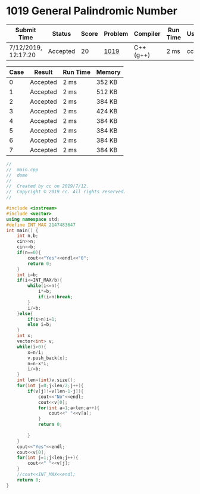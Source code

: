 # **1019** General Palindromic Number

| Submit Time         | Status   | Score | Problem                                                      | Compiler  | Run Time | User |
| ------------------- | -------- | ----- | ------------------------------------------------------------ | --------- | -------- | ---- |
| 7/12/2019, 12:17:20 | Accepted | 20    | [1019](https://pintia.cn/problem-sets/994805342720868352/problems/994805487143337984) | C++ (g++) | 2 ms     | cc   |

| Case | Result   | Run Time | Memory |
| ---- | -------- | -------- | ------ |
| 0    | Accepted | 2 ms     | 352 KB |
| 1    | Accepted | 2 ms     | 512 KB |
| 2    | Accepted | 2 ms     | 384 KB |
| 3    | Accepted | 2 ms     | 424 KB |
| 4    | Accepted | 2 ms     | 384 KB |
| 5    | Accepted | 2 ms     | 384 KB |
| 6    | Accepted | 2 ms     | 384 KB |
| 7    | Accepted | 2 ms     | 384 KB |

```c++
//
//  main.cpp
//  dome
//
//  Created by cc on 2019/7/12.
//  Copyright © 2019 cc. All rights reserved.
//

#include <iostream>
#include <vector>
using namespace std;
#define INT_MAX 2147483647
int main() {
    int n,b;
    cin>>n;
    cin>>b;
    if(n==0){
        cout<<"Yes"<<endl<<"0";
        return 0;
    }
    int i=b;
    if(i<=INT_MAX/b){
        while(i<=n){
            i*=b;
            if(i>n)break;
        }
        i/=b;
    }else{
        if(i>n)i=1;
        else i=b;
    }
    int x;
    vector<int> v;
    while(i>0){
        x=n/i;
        v.push_back(x);
        n=n-x*i;
        i/=b;
    }
    int len=(int)v.size();
    for(int j=0;j<len/2;j++){
        if(v[j]!=v[len-1-j]){
            cout<<"No"<<endl;
            cout<<v[0];
            for(int a=1;a<len;a++){
                cout<<" "<<v[a];
            }
            return 0;
            
        }
    }
    cout<<"Yes"<<endl;
    cout<<v[0];
    for(int j=1;j<len;j++){
        cout<<" "<<v[j];
    }
    //cout<<INT_MAX<<endl;
    return 0;
}

```

